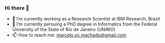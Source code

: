### Hi there 👋

<!--
**marcelomachado/marcelomachado** is a ✨ _special_ ✨ repository because its `README.md` (this file) appears on your GitHub profile.
-->

- 🔭 I’m currently working as a Research Scientist at IBM Research, Brazil
- 🔭 I’m currently persuing a PhD degree in Informatics from the Federal University of the State of Rio de Janeiro (UNIRIO)
- 📫 How to reach me: marcelo.oc.machado@gmail.com
